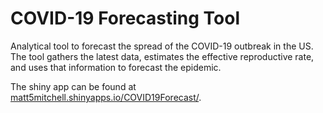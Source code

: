 # COVID-19 Forecasting Tool
Analytical tool to forecast the spread of the COVID-19 outbreak in the US. 
The tool gathers the latest data, estimates the effective reproductive rate, and uses that information to forecast the epidemic.

The shiny app can be found at [matt5mitchell.shinyapps.io/COVID19Forecast/](https://matt5mitchell.shinyapps.io/COVID19Forecast/).
